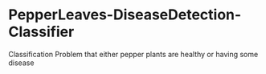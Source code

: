 # PepperLeaves-DiseaseDetection-Classifier
Classification Problem that either pepper plants are healthy or having some disease
